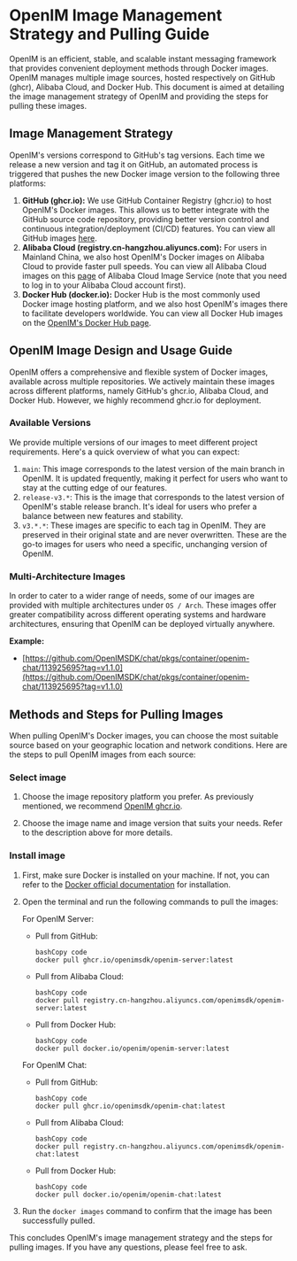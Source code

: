 # OpenIM Image Management Strategy and Pulling Guide

OpenIM is an efficient, stable, and scalable instant messaging framework that provides convenient deployment methods through Docker images. OpenIM manages multiple image sources, hosted respectively on GitHub (ghcr), Alibaba Cloud, and Docker Hub. This document is aimed at detailing the image management strategy of OpenIM and providing the steps for pulling these images.


## Image Management Strategy

OpenIM's versions correspond to GitHub's tag versions. Each time we release a new version and tag it on GitHub, an automated process is triggered that pushes the new Docker image version to the following three platforms:

1. **GitHub (ghcr.io):** We use GitHub Container Registry (ghcr.io) to host OpenIM's Docker images. This allows us to better integrate with the GitHub source code repository, providing better version control and continuous integration/deployment (CI/CD) features. You can view all GitHub images [here](https://github.com/orgs/OpenIMSDK/packages).
2. **Alibaba Cloud (registry.cn-hangzhou.aliyuncs.com):** For users in Mainland China, we also host OpenIM's Docker images on Alibaba Cloud to provide faster pull speeds. You can view all Alibaba Cloud images on this [page](https://cr.console.aliyun.com/cn-hangzhou/instances/repositories) of Alibaba Cloud Image Service (note that you need to log in to your Alibaba Cloud account first).
3. **Docker Hub (docker.io):** Docker Hub is the most commonly used Docker image hosting platform, and we also host OpenIM's images there to facilitate developers worldwide. You can view all Docker Hub images on the [OpenIM's Docker Hub page](https://hub.docker.com/r/openim).


## OpenIM Image Design and Usage Guide

OpenIM offers a comprehensive and flexible system of Docker images, available across multiple repositories. We actively maintain these images across different platforms, namely GitHub's ghcr.io, Alibaba Cloud, and Docker Hub. However, we highly recommend ghcr.io for deployment.

### Available Versions

We provide multiple versions of our images to meet different project requirements. Here's a quick overview of what you can expect:

1. `main`: This image corresponds to the latest version of the main branch in OpenIM. It is updated frequently, making it perfect for users who want to stay at the cutting edge of our features.
2. `release-v3.*`: This is the image that corresponds to the latest version of OpenIM's stable release branch. It's ideal for users who prefer a balance between new features and stability.
3. `v3.*.*`: These images are specific to each tag in OpenIM. They are preserved in their original state and are never overwritten. These are the go-to images for users who need a specific, unchanging version of OpenIM.

### Multi-Architecture Images

In order to cater to a wider range of needs, some of our images are provided with multiple architectures under `OS / Arch`. These images offer greater compatibility across different operating systems and hardware architectures, ensuring that OpenIM can be deployed virtually anywhere.

**Example:**

+ [https://github.com/OpenIMSDK/chat/pkgs/container/openim-chat/113925695?tag=v1.1.0](https://github.com/OpenIMSDK/chat/pkgs/container/openim-chat/113925695?tag=v1.1.0)


## Methods and Steps for Pulling Images

When pulling OpenIM's Docker images, you can choose the most suitable source based on your geographic location and network conditions. Here are the steps to pull OpenIM images from each source:

### Select image

1. Choose the image repository platform you prefer. As previously mentioned, we recommend [OpenIM ghcr.io](https://github.com/orgs/OpenIMSDK/packages).

2. Choose the image name and image version that suits your needs. Refer to the description above for more details.


### Install image

1. First, make sure Docker is installed on your machine. If not, you can refer to the [Docker official documentation](https://docs.docker.com/get-docker/) for installation.

2. Open the terminal and run the following commands to pull the images:

   For OpenIM Server:

   - Pull from GitHub:

     ```
     bashCopy code
     docker pull ghcr.io/openimsdk/openim-server:latest
     ```

   - Pull from Alibaba Cloud:

     ```
     bashCopy code
     docker pull registry.cn-hangzhou.aliyuncs.com/openimsdk/openim-server:latest
     ```

   - Pull from Docker Hub:

     ```
     bashCopy code
     docker pull docker.io/openim/openim-server:latest
     ```

   For OpenIM Chat:

   - Pull from GitHub:

     ```
     bashCopy code
     docker pull ghcr.io/openimsdk/openim-chat:latest
     ```

   - Pull from Alibaba Cloud:

     ```
     bashCopy code
     docker pull registry.cn-hangzhou.aliyuncs.com/openimsdk/openim-chat:latest
     ```

   - Pull from Docker Hub:

     ```
     bashCopy code
     docker pull docker.io/openim/openim-chat:latest
     ```

3. Run the `docker images` command to confirm that the image has been successfully pulled.

This concludes OpenIM's image management strategy and the steps for pulling images. If you have any questions, please feel free to ask.

